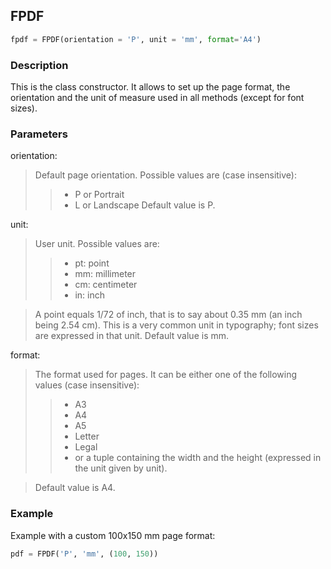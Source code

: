 ## FPDF ##

```python
fpdf = FPDF(orientation = 'P', unit = 'mm', format='A4')
```

### Description ###

This is the class constructor. It allows to set up the page format, the orientation and the unit of measure used in all methods (except for font sizes).

### Parameters ###

orientation:
> Default page orientation. Possible values are (case insensitive):
>>    * P or Portrait
>>    * L or Landscape
> Default value is P.

unit:
> User unit. Possible values are:
>>    * pt: point
>>    * mm: millimeter
>>    * cm: centimeter
>>    * in: inch

> A point equals 1/72 of inch, that is to say about 0.35 mm (an inch being 2.54 cm). This is a very common unit in typography; font sizes are expressed in that unit.
> Default value is mm.

format:
> The format used for pages. It can be either one of the following values (case insensitive):
>>    * A3
>>    * A4
>>    * A5
>>    * Letter
>>    * Legal
>>    * or a tuple containing the width and the height (expressed in the unit given by unit).

> Default value is A4.

### Example ###

Example with a custom 100x150 mm page format:
```python
pdf = FPDF('P', 'mm', (100, 150))
```
